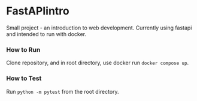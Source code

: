 # FastAPIintro
Small project - an introduction to web development. Currently using fastapi and intended to run with docker.

### How to Run
Clone repository, and in root directory, use docker run `docker compose up`.

### How to Test
Run `python -m pytest` from the root directory.